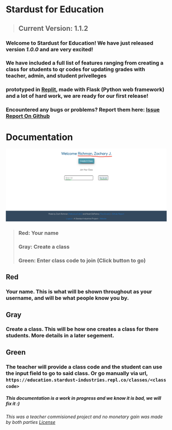 # Stardust for Education

>## Current Version: 1.1.2

### Welcome to Stardust for Education! We have just released version *1.0.0* and are very excited! 
### We have included a full list of features ranging from creating a class for students to qr codes for updating grades with teacher, admin, and student privelleges

### prototyped in <a href="https://replit.com">Replit</a>, made with Flask (Python web framework) and a lot of hard work, we are ready for our first release!

### Encountered any bugs or problems? Report them here: <a href="https://github.com/Stardust-Industries/Education/issues">Issue Report On Github</a>

# Documentation

![Home Page](/documentation-images/home-page.png)

>### Red: Your name 
>### Gray: Create a class
>### Green: Enter class code to join (Click button to go)

## Red
### Your name. This is what will be shown throughout as your username, and will be what people know you by.

## Gray
### Create a class. This will be how one creates a class for there students. More details in a later segement.

## Green
### The teacher will provide a class code and the student can use the input field to go to said class. Or go manually via url, `https://education.stardust-industries.repl.co/classes/<class code>`


##### This documentation is a work in progress and we know it is bad, we will fix it :)

###### This was a teacher commisioned project and no monetary gain was made by both parties <a href="https://github.com/Stardust-Industries/Education/blob/main/LICENSE">License</a>